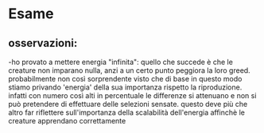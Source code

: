 # Esame
 
## osservazioni:
-ho provato a mettere energia "infinita": quello che succede è che le creature non imparano nulla, anzi a un certo punto peggiora la loro greed. probabilmente non così sorprendente visto che di base in questo modo stiamo privando 'energia' della sua importanza rispetto la riproduzione. infatti con numero così alti in percentuale le differenze si attenuano e non si può pretendere di effettuare delle selezioni sensate.
questo deve più che altro far riflettere sull'importanza della scalabilità dell'energia affinchè le creature apprendano correttamente

